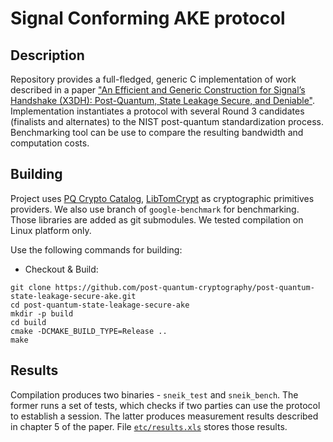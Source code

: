 # Signal Conforming AKE protocol

## Description
Repository provides a full-fledged, generic C implementation of work described in a paper ["An Efficient and Generic Construction for Signal’s Handshake (X3DH): Post-Quantum, State Leakage Secure, and Deniable"](https://eprint.iacr.org/2021/616). Implementation instantiates a protocol with several Round 3 candidates (finalists and alternates) to the NIST post-quantum standardization process. Benchmarking tool can be use to compare the resulting bandwidth and computation costs.

## Building

Project uses [PQ Crypto Catalog](https://github.com/henrydcase/pqc), [LibTomCrypt](https://github.com/libtom/libtomcrypt) as cryptographic primitives providers. We also use branch of ``google-benchmark`` for benchmarking. Those libraries are added as git submodules. We tested compilation on Linux platform only.

Use the following commands for building:

* Checkout & Build:
```
git clone https://github.com/post-quantum-cryptography/post-quantum-state-leakage-secure-ake.git
cd post-quantum-state-leakage-secure-ake
mkdir -p build
cd build
cmake -DCMAKE_BUILD_TYPE=Release ..
make
```

## Results

Compilation produces two binaries - ``sneik_test`` and ``sneik_bench``. The former runs a set of tests, which checks if two parties can use the protocol to establish a session. The latter produces measurement results described in chapter 5 of the paper. File [``etc/results.xls``](https://github.com/post-quantum-cryptography/post-quantum-state-leakage-secure-ake/blob/main/etc/results.xls) stores those results.
